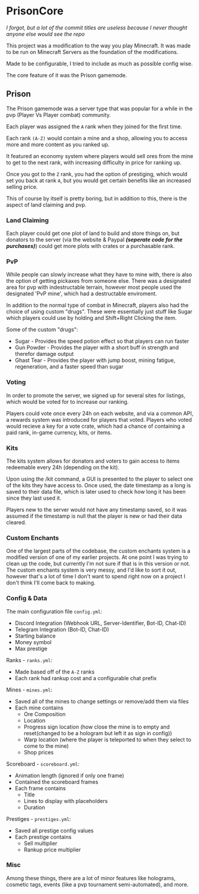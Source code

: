 # PrisonCore

*I forgot, but a lot of the commit titles are useless because I never thought anyone else would see the repo*

This project was a modification to the way you play Minecraft.  It was made to be run on Minecraft Servers as the foundation of the modifications.

Made to be configurable, I tried to include as much as possible config wise.

The core feature of it was the Prison gamemode.

## Prison ##

The Prison gamemode was a server type that was popular for a while in the pvp (Player Vs Player combat) community.

Each player was assigned the `A` rank when they joined for the first time.

Each rank `(A-Z)` would contain a mine and a shop, allowing you to access more and more content as you ranked up.

It featured an economy system where players would sell ores from the mine to get to the next rank, with increasing difficulty in price for ranking up.

Once you got to the `Z` rank, you had the option of prestiging, which would set you back at rank `A`, but you would get certain benefits like an increased selling price.

This of course by itself is pretty boring, but in addition to this, there is the aspect of land claiming and pvp.

### Land Claiming

Each player could get one plot of land to build and store things on, but donators to the server (via the website & Paypal ***(seperate code for the purchases)***) could get more plots with crates or a purchasable rank.

### PvP

While people can slowly increase what they have to mine with, there is also the option of getting pickaxes from someone else.  There was a designated area for pvp with indestructable terrain, however most people used the designated 'PvP mine', which had a destructable enviroment.

In addition to the normal type of combat in Minecraft, players also had the choice of using custom "drugs".  These were essentially just stuff like Sugar which players could use by holding and Shift+Right Clicking the item.

Some of the custom "drugs":

* Sugar - Provides the speed potion effect so that players can run faster
* Gun Powder - Provides the player with a short buff in strength and therefor damage output
* Ghast Tear - Provides the player with jump boost, mining fatigue, regeneration, and a faster speed than sugar

### Voting

In order to promote the server, we signed up for several sites for listings, which would be voted for to increase our ranking.

Players could vote once every 24h on each website, and via a common API, a rewards system was introduced for players that voted.
Players who voted would recieve a key for a vote crate, which had a chance of containing a paid rank, in-game currency, kits, or items.

### Kits

The kits system allows for donators and voters to gain access to items redeemable every 24h (depending on the kit).

Upon using the /kit command, a GUI is presented to the player to select one of the kits they have access to.  Once used, the date timestamp as a long is saved to their data file, which is later used to check how long it has been since they last used it.

Players new to the server would not have any timestamp saved, so it was assumed if the timestamp is null that the player is new or had their data cleared.

### Custom Enchants

One of the largest parts of the codebase, the custom enchants system is a modified version of one of my earlier projects.  At one point I was trying to clean up the code, but currently I'm not sure if that is in this version or not.  The custom enchants system is very messy, and I'd like to sort it out, however that's a lot of time I don't want to spend right now on a project I don't think I'll come back to making.

### Config & Data

The main configuration file `config.yml`:
* Discord Integration (Webhook URL, Server-Identifier, Bot-ID, Chat-ID)
* Telegram Integration (Bot-ID, Chat-ID)
* Starting balance
* Money symbol
* Max prestige

Ranks - `ranks.yml`:
* Made based off of the `A-Z` ranks
* Each rank had rankup cost and a configurable chat prefix

Mines - `mines.yml`:
* Saved all of the mines to change settings or remove/add them via files
* Each mine contains
  * Ore Composition
  * Location
  * Progress sign location (how close the mine is to empty and reset(changed to be a hologram but left it as sign in config))
  * Warp location (where the player is teleported to when they select to come to the mine)
  * Shop prices

Scoreboard - `scoreboard.yml`:
* Animation length (ignored if only one frame)
* Contained the scoreboard frames
* Each frame contains
  * Title
  * Lines to display with placeholders
  * Duration
  
Prestiges - `prestiges.yml`:
* Saved all prestige config values
* Each prestige contains
  * Sell multiplier
  * Rankup price multiplier

### Misc

Among these things, there are a lot of minor features like holograms, cosmetic tags, events (like a pvp tournament semi-automated), and more.
